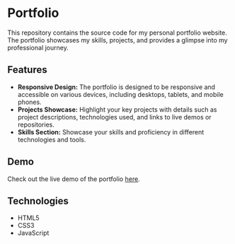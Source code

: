 # Portfolio

This repository contains the source code for my personal portfolio website. The portfolio showcases my skills, projects, and provides a glimpse into my professional journey. 

## Features

- **Responsive Design:** The portfolio is designed to be responsive and accessible on various devices, including desktops, tablets, and mobile phones.
- **Projects Showcase:** Highlight your key projects with details such as project descriptions, technologies used, and links to live demos or repositories.
- **Skills Section:** Showcase your skills and proficiency in different technologies and tools.

## Demo

Check out the live demo of the portfolio [here](https://saikrishnabijja.in/).

## Technologies

- HTML5
- CSS3
- JavaScript

